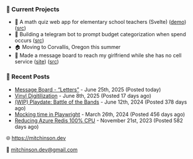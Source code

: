 ### 📌 Current Projects
- 📝 A math quiz web app for elementary school teachers (Svelte) ([demo](https://quiz-staging.mitchinson.dev/)) ([src](https://github.com/bmitchinson/budget-entry))
- 💸 Building a telegram bot to prompt budget categorization when spend occurs ([src](https://github.com/bmitchinson/sms-accountant))
- 🏠 Moving to Corvallis, Oregon this summer
- 💌 Made a message board to reach my girlfriend while she has no cell service ([site](https://letters.mitchinson.dev/)) ([src](https://github.com/bmitchinson/letters))

### 📝 Recent Posts

- [Message Board - “Letters”](https://blog.mitchinson.dev/letters) - June 25th, 2025 (Posted today)
- [Vinyl Digitilization](https://blog.mitchinson.dev/vinyl) - June 8th, 2025 (Posted 17 days ago)
- [(WIP) Playdate: Battle of the Bands](https://blog.mitchinson.dev/playdate-dev-one) - June 12th, 2024 (Posted 378 days ago)
- [Mocking time in Playwright](https://blog.mitchinson.dev/playwright-mock-time) - March 26th, 2024 (Posted 456 days ago)
- [Reducing Azure Redis 100% CPU](https://blog.mitchinson.dev/redis-cpu) - November 21st, 2023 (Posted 582 days ago)

🌐 https://mitchinson.dev

💌 mitchinson.dev@gmail.com